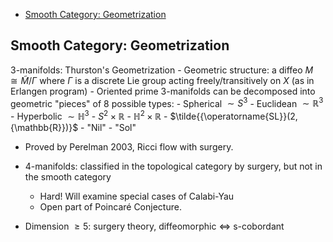 -   [Smooth Category: Geometrization](#smooth-category-geometrization)














## Smooth Category: Geometrization

3-manifolds: Thurston's Geometrization - Geometric structure: a diffeo $M\cong \tilde M/\Gamma$ where $\Gamma$ is a discrete Lie group acting freely/transitively on $X$ (as in Erlangen program) - Oriented prime 3-manifolds can be decomposed into geometric "pieces" of 8 possible types: - Spherical $\sim S^3$ - Euclidean $\sim {\mathbb{R}}^3$ - Hyperbolic $\sim {\mathbb{H}}^3$ - $S^2\times{\mathbb{R}}$ - ${\mathbb{H}}^2\times{\mathbb{R}}$ - $\tilde{{\operatorname{SL}}(2, {\mathbb{R}})}$ - "Nil" - "Sol"

-   Proved by Perelman 2003, Ricci flow with surgery.

-   4-manifolds: classified in the topological category by surgery, but not in the smooth category

    -   Hard! Will examine special cases of Calabi-Yau
    -   Open part of Poincaré Conjecture.

-   Dimension $\geq 5$: surgery theory, diffeomorphic $\iff$ s-cobordant
